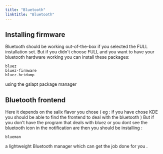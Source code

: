 ```yaml
---
title: "Bluetooth"
linktitle: "Bluetooth"
---
```


## Installing firmware

Bluetooth should be working out-of-the-box if you selected the FULL
installation set. But if you didn't choose FULL and you want to have your
bluetooth hardware working you can install these packages: 

```
bluez
bluez-firmware
bluez-hcidump
```

using the gslapt package manager

## Bluetooth frontend

Here it depends on the salix flavor you chose  ( eg : if you have chose KDE you
should be able to find the frontend to deal with the bluetooth ) But if you
don't have the program that deals with bluez or you dont see the bluetooth icon
in the notification are then you should be installing :

```
blueman
```

a lightweight Bluetooth manager which can get the job done for you .

